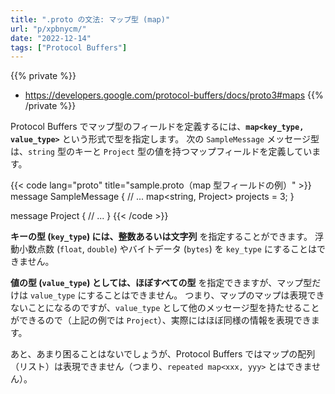 ```yaml
---
title: ".proto の文法: マップ型 (map)"
url: "p/xpbnycm/"
date: "2022-12-14"
tags: ["Protocol Buffers"]
---
```


{{% private %}}
- https://developers.google.com/protocol-buffers/docs/proto3#maps
{{% /private %}}

Protocol Buffers でマップ型のフィールドを定義するには、__`map<key_type, value_type>`__ という形式で型を指定します。
次の `SampleMessage` メッセージ型は、`string` 型のキーと `Project` 型の値を持つマップフィールドを定義しています。

{{< code lang="proto" title="sample.proto（map 型フィールドの例）" >}}
message SampleMessage {
  // ...
  map<string, Project> projects = 3;
}

message Project {
  // ...
}
{{< /code >}}

__キーの型 (`key_type`) には、整数あるいは文字列__ を指定することができます。
浮動小数点数 (`float`, `double`) やバイトデータ (`bytes`) を `key_type` にすることはできません。

__値の型 (`value_type`) としては、ほぼすべての型__ を指定できますが、マップ型だけは `value_type` にすることはできません。
つまり、マップのマップは表現できないことになるのですが、`value_type` として他のメッセージ型を持たせることができるので（上記の例では `Project`）、実際にはほぼ同様の情報を表現できます。

あと、あまり困ることはないでしょうが、Protocol Buffers ではマップの配列（リスト）は表現できません（つまり、`repeated map<xxx, yyy>` とはできません）。

